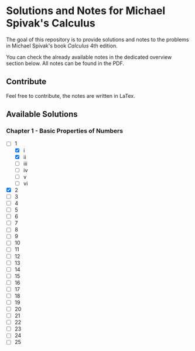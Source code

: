 # Solutions and Notes for Michael Spivak's Calculus
The goal of this repository is to provide solutions and notes to the problems in Michael Spivak's book *Calculus* 4th edition.

You can check the already available notes in the dedicated overview section below. All notes can be found in the PDF.

## Contribute
Feel free to contribute, the notes are written in LaTex.

## Available Solutions
### Chapter 1 - Basic Properties of Numbers
- [ ] 1
  - [x] i
  - [x] ii
  - [ ] iii
  - [ ] iv
  - [ ] v
  - [ ] vi
- [x] 2
- [ ] 3
- [ ] 4
- [ ] 5
- [ ] 6
- [ ] 7
- [ ] 8
- [ ] 9
- [ ] 10
- [ ] 11
- [ ] 12
- [ ] 13
- [ ] 14
- [ ] 15
- [ ] 16
- [ ] 17
- [ ] 18
- [ ] 19
- [ ] 20
- [ ] 21
- [ ] 22
- [ ] 23
- [ ] 24
- [ ] 25
